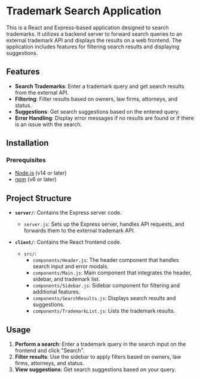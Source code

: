 # Trademark Search Application

This is a React and Express-based application designed to search trademarks. It utilizes a backend server to forward search queries to an external trademark API and displays the results on a web frontend. The application includes features for filtering search results and displaying suggestions.

## Features

- **Search Trademarks**: Enter a trademark query and get search results from the external API.
- **Filtering**: Filter results based on owners, law firms, attorneys, and status.
- **Suggestions**: Get search suggestions based on the entered query.
- **Error Handling**: Display error messages if no results are found or if there is an issue with the search.

## Installation

### Prerequisites

- [Node.js](https://nodejs.org/) (v14 or later)
- [npm](https://www.npmjs.com/) (v6 or later)


## Project Structure

- **`server/`**: Contains the Express server code.
  - `server.js`: Sets up the Express server, handles API requests, and forwards them to the external trademark API.
  
- **`client/`**: Contains the React frontend code.
  - `src/`:
    - `components/Header.js`: The header component that handles search input and error modals.
    - `components/Main.js`: Main component that integrates the header, sidebar, and trademark list.
    - `components/Sidebar.js`: Sidebar component for filtering and additional features.
    - `components/SearchResults.js`: Displays search results and suggestions.
    - `components/TrademarkList.js`: Lists the trademark results.

## Usage

1. **Perform a search**: Enter a trademark query in the search input on the frontend and click "Search".
2. **Filter results**: Use the sidebar to apply filters based on owners, law firms, attorneys, and status.
3. **View suggestions**: Get search suggestions based on your query.



